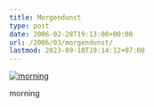 ```yaml
---
title: Morgendunst
type: post
date: 2006-02-28T19:13:00+00:00
url: /2006/03/morgendunst/
lastmod: 2023-09-10T19:14:12+07:00
---
```

<div class="flickr">
  <a href="http://www.flickr.com/photos/schreibblogade/106057101/" title="morning"><img src="//static.flickr.com/39/106057101_c8285e977a.jpg" alt="morning" /></a></p>

  <p>
    morning
  </p>
</div>
